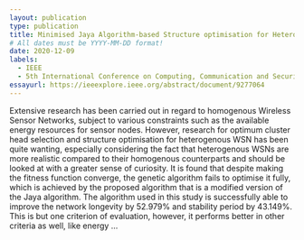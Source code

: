 ```yaml
---
layout: publication
type: publication
title: Minimised Jaya Algorithm-based Structure optimisation for Heterogeneous Wireless Sensor Networks
# All dates must be YYYY-MM-DD format!
date: 2020-12-09
labels:
  - IEEE
  - 5th International Conference on Computing, Communication and Security
essayurl: https://ieeexplore.ieee.org/abstract/document/9277064
---
```


Extensive research has been carried out in regard to homogenous Wireless Sensor Networks, subject to various constraints such as the available energy resources for sensor nodes. However, research for optimum cluster head selection and structure optimisation for heterogenous WSN has been quite wanting, especially considering the fact that heterogenous WSNs are more realistic compared to their homogenous counterparts and should be looked at with a greater sense of curiosity. It is found that despite making the fitness function converge, the genetic algorithm fails to optimise it fully, which is achieved by the proposed algorithm that is a modified version of the Jaya algorithm. The algorithm used in this study is successfully able to improve the network longevity by 52.979% and stability period by 43.149%. This is but one criterion of evaluation, however, it performs better in other criteria as well, like energy …
